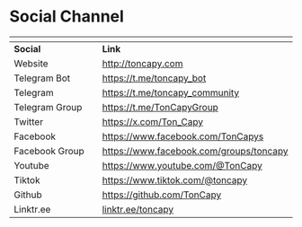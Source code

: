 # Social Channel

<table data-header-hidden><thead><tr><th width="204"></th><th></th></tr></thead><tbody><tr><td><strong>Social</strong></td><td><strong>Link</strong></td></tr><tr><td>Website</td><td><a href="http://toncapy.com">http://toncapy.com</a></td></tr><tr><td>Telegram Bot</td><td><a href="https://t.me/toncapy_bot">https://t.me/toncapy_bot</a></td></tr><tr><td>Telegram</td><td><a href="https://t.me/toncapy_community">https://t.me/toncapy_community</a></td></tr><tr><td>Telegram Group</td><td><a href="https://t.me/TonCapyGroup">https://t.me/TonCapyGroup</a></td></tr><tr><td>Twitter</td><td><a href="https://x.com/Ton_Capy">https://x.com/Ton_Capy</a></td></tr><tr><td>Facebook</td><td><a href="https://www.facebook.com/TonCapys">https://www.facebook.com/TonCapys</a></td></tr><tr><td>Facebook Group</td><td><a href="https://www.facebook.com/groups/toncapy">https://www.facebook.com/groups/toncapy</a></td></tr><tr><td>Youtube</td><td><a href="https://www.youtube.com/@TonCapy">https://www.youtube.com/@TonCapy</a></td></tr><tr><td>Tiktok</td><td><a href="https://www.tiktok.com/@toncapy">https://www.tiktok.com/@toncapy</a></td></tr><tr><td>Github</td><td><a href="https://github.com/TonCapy">https://github.com/TonCapy</a></td></tr><tr><td>Linktr.ee</td><td><a href="http://linktr.ee/toncapy">linktr.ee/toncapy</a></td></tr></tbody></table>


